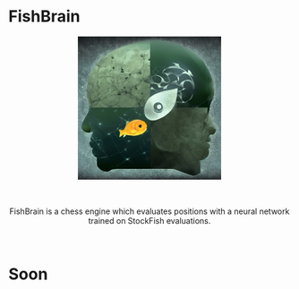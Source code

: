 # FishBrain

<div align="center">
    <img src="img/logo_512x512.png" alt="Logo" width="256" height="256">
</div>

&nbsp;
&nbsp;

<div align="center">
FishBrain is a chess engine which evaluates positions with a neural network trained on StockFish evaluations.
</div>

&nbsp;
&nbsp;

# Soon
